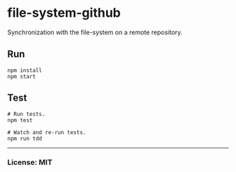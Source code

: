 # file-system-github
Synchronization with the file-system on a remote repository.


## Run
    npm install
    npm start


## Test
    # Run tests.
    npm test

    # Watch and re-run tests.
    npm run tdd


---
### License: MIT
